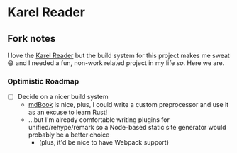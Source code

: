 # Karel Reader

## Fork notes

I love the [Karel
Reader](https://compedu.stanford.edu/karel-reader/docs/python/en/intro.html) but the build
system for this project makes me sweat 😅 and I needed a fun, non-work related project in
my life *so*. Here we are.

### Optimistic Roadmap

- [ ] Decide on a nicer build system
  - [mdBook](https://rust-lang.github.io/mdBook/for_developers/preprocessors.html) is
    nice, plus, I could write a custom preprocessor and use it as an excuse to learn Rust!
  - ...but I'm already comfortable writing plugins for unified/rehype/remark so a
    Node-based static site generator would probably be a better choice
    - (plus, it'd be nice to have Webpack support)
